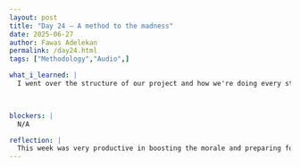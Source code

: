 ```yaml
---
layout: post
title: "Day 24 – A method to the madness"
date: 2025-06-27
author: Fawas Adelekan
permalink: /day24.html
tags: ["Methodology","Audio",]

what_i_learned: |
  I went over the structure of our project and how we're doing every step in order to get the output that we want. Went over our weekly videos and explained what we did over the week, like generating our summaries for our sportsreport matches. Started thinking about what I contributed to the group for our mid-summer synopsium and wrote it on our slides to prepare. Then our next step helped us do the recording which was helped understanding how we would incorporate the audio that is used for today. 

  

blockers: |
  N/A

reflection: |
  This week was very productive in boosting the morale and preparing for our presentation. Looking back on our progess we came a long way from where we started still get stuck on some prior stuff but honestly we can review it over and over to get better. Looking at what's going on with the project we planned to find a method where we can be able to integrate our own personal recording to be able to save to each generated summary. Overall it comes to buckling down on what we need to be able to do in order to be able to finish up our final touches for the presentation.
---
```


